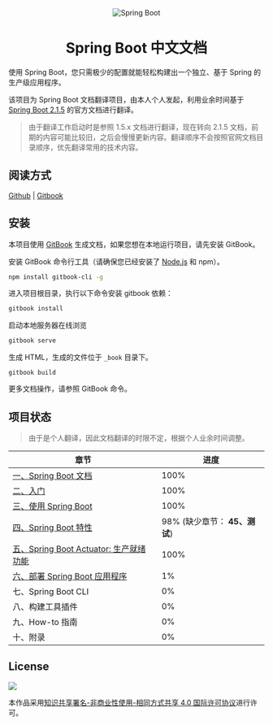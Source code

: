 <div align="center">
    <img src="https://spring.io/img/homepage/icon-spring-boot.svg" alt="Spring Boot">
    <h1>Spring Boot 中文文档</h1>
</div> 

使用 Spring Boot，您只需极少的配置就能轻松构建出一个独立、基于 Spring 的生产级应用程序。

该项目为 Spring Boot 文档翻译项目，由本人个人发起，利用业余时间基于 [Spring Boot 2.1.5](https://docs.spring.io/spring-boot/docs/2.1.5.RELEASE/reference/htmlsingle) 的官方文档进行翻译。

> 由于翻译工作启动时是参照 1.5.x 文档进行翻译，现在转向 2.1.5 文档，前期的内容可能比较旧，之后会慢慢更新内容。翻译顺序不会按照官网文档目录顺序，优先翻译常用的技术内容。

## 阅读方式

[Github](https://github.com/DocsHome/springboot/blob/master/SUMMARY.md) | [Gitbook](https://www.gitbook.com/book/docshome/springboot)

## 安装

本项目使用 [GitBook](https://www.gitbook.com) 生成文档，如果您想在本地运行项目，请先安装 GitBook。

安装 GitBook 命令行工具（请确保您已经安装了 [Node.js](https://nodejs.org) 和 npm）。

```bash
npm install gitbook-cli -g
```

进入项目根目录，执行以下命令安装 gitbook 依赖：

```bash
gitbook install
```

启动本地服务器在线浏览

```bash
gitbook serve
```

生成 HTML，生成的文件位于 `_book` 目录下。

```
gitbook build
```

更多文档操作，请参照 GitBook 命令。

## 项目状态

> 由于是个人翻译，因此文档翻译的时限不定，根据个人业余时间调整。

| 章节 | 进度 |
| --- | --- |
| [一、Spring Boot 文档](pages/boot-documentation.md#boot-documentation) | 100% |
| [二、入门](pages/getting-started.md) | 100% |
| [三、使用 Spring Boot](pages/using-spring-boot.md) | 100% |
| [四、Spring Boot 特性](pages/spring-boot-features.md#boot-features) | 98% (缺少章节： **45、测试**)|
| [五、Spring Boot Actuator: 生产就绪功能](pages/production-ready.md#production-ready) | 100% |
| [六、部署 Spring Boot 应用程序](deployment.md) | 1% |
| 七、Spring Boot CLI | 0% |
| 八、构建工具插件 | 0% |
| 九、How-to 指南 | 0% |
| 十、附录 | 0% |

## License

![](https://i.creativecommons.org/l/by-nc-sa/4.0/88x31.png)

本作品采用[知识共享署名-非商业性使用-相同方式共享 4.0 国际许可协议](http://creativecommons.org/licenses/by-nc-sa/4.0/)进行许可。
